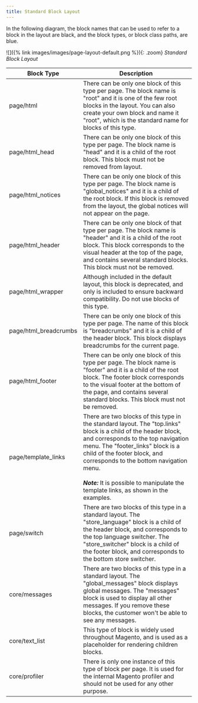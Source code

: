 ```yaml
---
title: Standard Block Layout
---
```


In the following diagram, the block names that can be used to refer to a block in the layout are black, and the block types, or block class paths, are blue.

![]({% link images/images/page-layout-default.png %}){: .zoom}
_Standard Block Layout_

|Block Type|Description|
|--- |--- |
|page/html|There can be only one block of this type per page. The block name is "root" and it is one of the few root blocks in the layout. You can also create your own block and name it "root", which is the standard name for blocks of this type.|
|page/html_head|There can be only one block of this type per page. The block name is "head" and it is a child of the  root block. This block must not be removed from layout.|
|page/html_notices|There can be only one block of this type per page. The block name is  "global_notices" and it is a child of the root block. If this block is removed from the layout, the global notices will not appear on the page.|
|page/html_header|There can be only one block of that type per page. The block name is "header" and it  is a child of the root block. This block corresponds to the visual header at the top of the page, and contains several standard blocks. This block must not be removed.|
|page/html_wrapper|Although included in the default layout, this block is deprecated, and only is included to ensure backward compatibility. Do not use blocks of this type.|
|page/html_breadcrumbs|There can be only one block of this type per page. The name of this block is "breadcrumbs" and it is a child of the header block. This block displays breadcrumbs for the current page.|
|page/html_footer|There can be only one block of this type per page. The block name is "footer" and it is a child of the root block. The footer block corresponds to the visual footer at the bottom of the page, and contains several standard blocks. This block must not be removed.|
|page/template_links|There are two blocks of this type in the standard layout. The "top.links" block is a child of the header block, and corresponds to the top navigation menu. The "footer_links" block is a child of the footer block, and corresponds to the bottom navigation menu. <br/><br/>**_Note:_** It is possible to manipulate the template links, as shown in the examples.|
|page/switch|There are two blocks of this type in a standard layout. The "store_language" block is a child of the header block, and corresponds to the top language switcher. The "store_switcher" block is a child of the footer block, and corresponds to the bottom store switcher.|
|core/messages|There are two blocks of this type in a standard layout. The "global_messages" block displays global messages. The "messages" block is used to display all other messages. If you remove these blocks, the customer won't be able to see any messages.|
|core/text_list|This type of block is widely used throughout Magento, and is used as a placeholder for rendering children blocks.|
|core/profiler|There is only one instance of this type of block per page. It is used for the internal Magento profiler and should not be used for any other purpose.|
